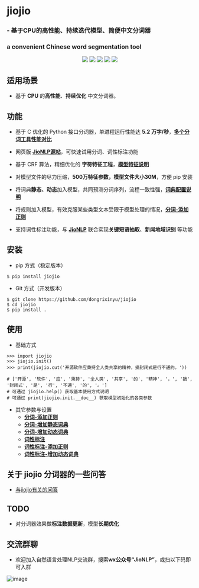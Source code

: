 # **jiojio**
### - 基于CPU的高性能、持续迭代模型、简便中文分词器
### a convenient Chinese word segmentation tool
<p align="center">
    <a alt="License">
        <img src="https://img.shields.io/github/license/dongrixinyu/jiojio?color=crimson" /></a>
    <a alt="Size">
        <img src="https://img.shields.io/badge/size-82.1m-orange" /></a>
    <a alt="Downloads">
        <img src="https://pepy.tech/badge/jiojio/month" /></a>
    <a alt="Version">
        <img src="https://img.shields.io/badge/version-1.2.4-green" /></a>
    <a href="https://github.com/dongrixinyu/jiojio/pulse" alt="Activity">
        <img src="https://img.shields.io/github/commit-activity/m/dongrixinyu/jiojio?color=blue" /></a>
</p>

## 适用场景
- 基于 **CPU** 的**高性能**、**持续优化** 中文分词器。

## 功能
- 基于 C 优化的 Python 接口分词器，单进程运行性能达 **5.2 万字/秒**，[**多个分词工具性能对比**](https://github.com/dongrixinyu/jiojio/wiki/多种常见开源分词工具的性能对比)

- 网页版 [**JioNLP源站**](http://www.jionlp.com)，可快速试用分词、词性标注功能

- 基于 CRF 算法，精细优化的 **字符特征工程**，[**模型特征说明**](https://github.com/dongrixinyu/jiojio/wiki/jiojio-分词CRF特征总结)
- 对模型文件的尽力压缩，**500万特征参数，模型文件大小30M**，方便 pip 安装
- 将词典**静态、动态**加入模型，共同预测分词序列，流程一致性强，[**词典配置说明**](https://github.com/dongrixinyu/jiojio/wiki/向分词模型添加自定义词典)
- 将规则加入模型，有效克服某些类型文本受限于模型处理的情况，[**分词-添加正则**](../../wiki/jiojio-使用说明文档#user-content-分词-添加正则)
- 支持词性标注功能，与 [**JioNLP**](https://github.com/dongrixinyu/JioNLP) 联合实现**关键短语抽取**、**新闻地域识别** 等功能

## 安装
- pip 方式（稳定版本）
```
$ pip install jiojio
```

- Git 方式（开发版本）
```
$ git clone https://github.com/dongrixinyu/jiojio
$ cd jiojio
$ pip install .
```

## 使用
- 基础方式
```
>>> import jiojio
>>> jiojio.init()
>>> print(jiojio.cut('开源软件应秉持全人类共享的精神，搞封闭式是行不通的。'))

# ['开源', '软件', '应', '秉持', '全人类', '共享', '的', '精神', '，', '搞', '封闭式', '是', '行', '不通', '的', '。']
# 可通过 jiojio.help() 获取基本使用方式说明
# 可通过 print(jiojio.init.__doc__) 获取模型初始化的各类参数
```

- 其它参数与设置
    - [**分词-添加正则**](../../wiki/jiojio-使用说明文档#user-content-分词-添加正则)
    - [**分词-增加静态词典**](../../wiki/jiojio-使用说明文档#user-content-分词-增加静态词典)
    - [**分词-增加动态词典**](../../wiki/jiojio-使用说明文档#user-content-分词-增加动态词典)
    - [**词性标注**](../../wiki/jiojio-使用说明文档#user-content-词性标注)
    - [**词性标注-添加正则**](../../wiki/jiojio-使用说明文档#user-content-词性标注-添加正则)
    - [**词性标注-增加动态词典**](../../wiki/jiojio-使用说明文档#user-content-词性标注-增加动态词典)

## 关于 jiojio 分词器的一些问答
- [与jiojio有关的问答](../../wiki/关于jiojio分词器的一些问答)

## TODO

- 对分词器效果做**标注数据更新**，模型**长期优化**

## 交流群聊

- 欢迎加入自然语言处理NLP交流群，搜索**wx公众号“JioNLP”**，或扫以下码即可入群

![image](https://github.com/dongrixinyu/JioNLP/blob/master/image/qrcode_for_gh.jpg)
